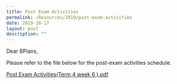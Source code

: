 ```yaml
---
title: Post Exam Activities
permalink: /Resources/2019/post-exam-activities
date: 2019-10-17
layout: post
description: ""
---
```

Dear BPians,  
  
Please refer to the file below for the post-exam activities schedule.  
  
[Post Exam Activities(Term 4 week 6 ).pdf](https://www-bpghs-moe-edu-sg-admin.cwp.sg/qql/slot/u148/BPGHS%202019/Announcements%20&%20Updates/Post%20Exam%20Activities(Term%204%20week%206%20).pdf)